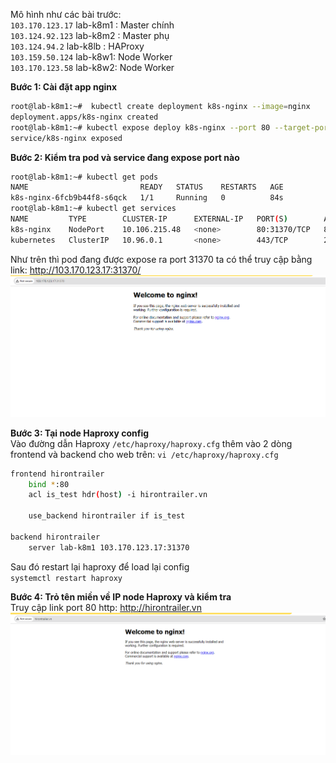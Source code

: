 Mô hình như các bài trước:   
`103.170.123.17` lab-k8m1 : Master chính  
`103.124.92.123` lab-k8m2 : Master phụ  
`103.124.94.2` lab-k8lb : HAProxy  
`103.159.50.124` lab-k8w1: Node Worker  
`103.170.123.58` lab-k8w2: Node Worker  

**Bước 1: Cài đặt app nginx**  
```sh
root@lab-k8m1:~#  kubectl create deployment k8s-nginx --image=nginx
deployment.apps/k8s-nginx created
root@lab-k8m1:~# kubectl expose deploy k8s-nginx --port 80 --target-port 80 --type NodePort
service/k8s-nginx exposed
```

**Bước 2: Kiểm tra pod và service đang expose port nào**  
```sh
root@lab-k8m1:~# kubectl get pods
NAME                         READY   STATUS    RESTARTS   AGE
k8s-nginx-6fcb9b44f8-s6qck   1/1     Running   0          84s
root@lab-k8m1:~# kubectl get services
NAME         TYPE        CLUSTER-IP      EXTERNAL-IP   PORT(S)        AGE
k8s-nginx    NodePort    10.106.215.48   <none>        80:31370/TCP   82s
kubernetes   ClusterIP   10.96.0.1       <none>        443/TCP        28h
```
Như trên thì pod đang được expose ra port 31370 ta có thể truy cập bằng link:  http://103.170.123.17:31370/  
<img src="/images/haproxy3.png">  

**Bước 3: Tại node Haproxy config**  
Vào đường dẫn Haproxy `/etc/haproxy/haproxy.cfg` thêm vào 2 dòng frontend và backend cho web trên: `vi /etc/haproxy/haproxy.cfg`  
```sh
frontend hirontrailer
    bind *:80
    acl is_test hdr(host) -i hirontrailer.vn

    use_backend hirontrailer if is_test

backend hirontrailer
    server lab-k8m1 103.170.123.17:31370
```
Sau đó restart lại haproxy để load lại config  
`systemctl restart haproxy`  

**Bước 4: Trỏ tên miền về IP node Haproxy và kiểm tra**  
Truy cập link port 80 http: http://hirontrailer.vn
<img src="/images/haproxy4.png">



